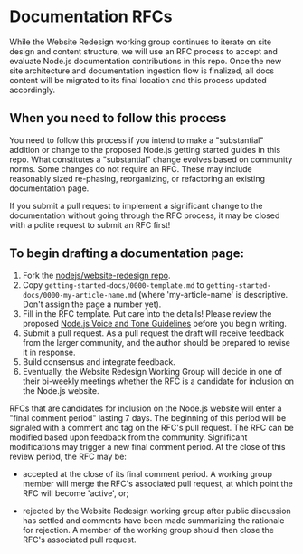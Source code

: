 # Documentation RFCs

While the Website Redesign working group continues to iterate on site design and content structure, we will use an RFC process to accept and evaluate Node.js documentation contributions in this repo. Once the new site architecture and documentation ingestion flow is finalized, all docs content will be migrated to its final location and this process updated accordingly.

## When you need to follow this process

You need to follow this process if you intend to make a "substantial" addition or change to the proposed Node.js getting started guides in this repo. What constitutes a "substantial" change evolves based on community norms. Some changes do not require an RFC. These may include reasonably sized re-phasing, reorganizing, or refactoring an existing documentation page.

If you submit a pull request to implement a significant change to the documentation without going through the RFC process, it may be closed with a polite request to submit an RFC first!

## To begin drafting a documentation page:

 1. Fork the [nodejs/website-redesign repo](https://github.com/nodejs/website-redesign).
 2. Copy `getting-started-docs/0000-template.md` to `getting-started-docs/0000-my-article-name.md` (where 'my-article-name' is descriptive. Don't assign the page a number yet).
 3. Fill in the RFC template. Put care into the details! Please review the proposed [Node.js Voice and Tone Guidelines](https://github.com/nodejs/website-redesign/blob/master/style-guide/0001-voice-and-tone.md) before you begin writing.
 4. Submit a pull request. As a pull request the draft will receive feedback from the larger community, and the author should be prepared to revise it in response.
 5. Build consensus and integrate feedback.
 6. Eventually, the Website Redesign Working Group will decide in one of their bi-weekly meetings whether the RFC is a candidate for inclusion on the Node.js website.

RFCs that are candidates for inclusion on the Node.js website will enter a "final comment period" lasting 7 days. The beginning of this period will be signaled with a comment and tag on the RFC's pull request. The RFC can be modified based upon feedback from the community. Significant modifications may trigger a new final comment period. At the close of this review period, the RFC may be:

 * accepted at the close of its final comment period. A working group member will merge the RFC's associated pull request, at which point the RFC will become 'active', or;

 * rejected by the Website Redesign working group after public discussion has settled and comments have been made summarizing the rationale for rejection. A member of the working group should then close the RFC's associated pull request.
